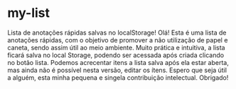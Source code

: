 # my-list
Lista de anotações rápidas salvas no localStorage!
Olá! Esta é uma lista de anotações rápidas, com o objetivo de promover a não utilização de papel e caneta, sendo assim útil ao meio ambiente. Muito prática e intuitiva, a lista ficará salva no local Storage, podendo ser acessada após criada clicando no botão lista. Podemos acrecentar itens a lista salva após ela estar aberta, mas ainda não é possível nesta versão, editar os ítens. Espero que seja útil a alguém, esta minha pequena e singela contribuição intelectual. Obrigado!
